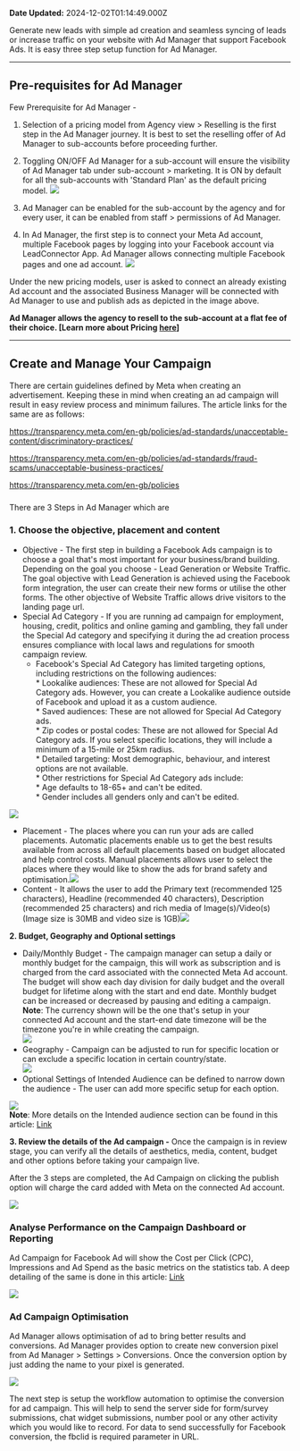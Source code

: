 **Date Updated:** 2024-12-02T01:14:49.000Z

[](https://youtu.be/coEggcLqUTc)Generate new leads with simple ad creation and seamless syncing of leads or increase traffic on your website with Ad Manager that support Facebook Ads. It is easy three step setup function for Ad Manager. 

  
---

## **Pre-requisites for Ad Manager**

  
Few Prerequisite for Ad Manager -   
  
1. Selection of a pricing model from Agency view > Reselling is the first step in the Ad Manager journey. It is best to set the reselling offer of Ad Manager to sub-accounts before proceeding further.  
  
2. Toggling ON/OFF Ad Manager for a sub-account will ensure the visibility of Ad Manager tab under sub-account > marketing. It is ON by default for all the sub-accounts with 'Standard Plan' as the default pricing model.
![](https://s3.amazonaws.com/cdn.freshdesk.com/data/helpdesk/attachments/production/155037532317/original/Y6fTqtcxnKLFYQMNrSxOvNWyrKdWbdR3jg.png?1733082286)  
  
3. Ad Manager can be enabled for the sub-account by the agency and for every user, it can be enabled from staff > permissions of Ad Manager.  
  
4. In Ad Manager, the first step is to connect your Meta Ad account, multiple Facebook pages by logging into your Facebook account via LeadConnector App. Ad Manager allows connecting multiple Facebook pages and one ad account. 
![](https://s3.amazonaws.com/cdn.freshdesk.com/data/helpdesk/attachments/production/155037513434/original/nU-qlg21wLLamZb2ZvpzMfMAYJIAFHJMuA.png?1733043417)
  
  
Under the new pricing models, user is asked to connect an already existing Ad account and the associated Business Manager will be connected with Ad Manager to use and publish ads as depicted in the image above.

  
**Ad Manager allows the agency to resell to the sub-account at a flat fee of their choice. [Learn more about Pricing [here](https://help.gohighlevel.com/support/solutions/articles/155000004261-how-to-enable-and-resell-ad-manager)]**

---

## **Create and Manage Your Campaign**

There are certain guidelines defined by Meta when creating an advertisement. Keeping these in mind when creating an ad campaign will result in easy review process and minimum failures. The article links for the same are as follows:

<https://transparency.meta.com/en-gb/policies/ad-standards/unacceptable-content/discriminatory-practices/>

<https://transparency.meta.com/en-gb/policies/ad-standards/fraud-scams/unacceptable-business-practices/>  

<https://transparency.meta.com/en-gb/policies>

###   
There are 3 Steps in Ad Manager which are

### **1\. Choose the objective, placement and content**

* Objective - The first step in building a Facebook Ads campaign is to choose a goal that's most important for your business/brand building. Depending on the goal you choose - Lead Generation or Website Traffic. The goal objective with Lead Generation is achieved using the Facebook form integration, the user can create their new forms or utilise the other forms. The other objective of Website Traffic allows drive visitors to the landing page url.
* Special Ad Category - If you are running ad campaign for employment, housing, credit, politics and online gaming and gambling, they fall under the Special Ad category and specifying it during the ad creation process ensures compliance with local laws and regulations for smooth campaign review.  
   * Facebook's Special Ad Category has limited targeting options, including restrictions on the following audiences:  
         * Lookalike audiences: These are not allowed for Special Ad Category ads. However, you can create a Lookalike audience outside of Facebook and upload it as a custom audience.  
         * Saved audiences: These are not allowed for Special Ad Category ads.  
         * Zip codes or postal codes: These are not allowed for Special Ad Category ads. If you select specific locations, they will include a minimum of a 15-mile or 25km radius.  
         * Detailed targeting: Most demographic, behaviour, and interest options are not available.  
         * Other restrictions for Special Ad Category ads include:  
         * Age defaults to 18-65+ and can't be edited.  
         * Gender includes all genders only and can't be edited.
  
  
![](https://s3.amazonaws.com/cdn.freshdesk.com/data/helpdesk/attachments/production/155026222110/original/wSS5wEckOBPyhoeh84r1wvu9xfut1LGC2Q.png?1715970108)

* Placement - The places where you can run your ads are called placements. Automatic placements enable us to get the best results available from across all default placements based on budget allocated and help control costs. Manual placements allows user to select the places where they would like to show the ads for brand safety and optimisation.![](https://s3.amazonaws.com/cdn.freshdesk.com/data/helpdesk/attachments/production/155026222159/original/s9nKHcf8gxWmlVi7wefDBZIgwG8hbTNhkg.png?1715970155)
* Content - It allows the user to add the Primary text (recommended 125 characters), Headline (recommended 40 characters), Description (recommended 25 characters) and rich media of Image(s)/Video(s) (Image size is 30MB and video size is 1GB)![](https://s3.amazonaws.com/cdn.freshdesk.com/data/helpdesk/attachments/production/155037513742/original/RyKpZYxaZF6d0obwBhtu9NM541ljUsKwyQ.png?1733044240)

**2\. Budget, Geography and Optional settings**

* Daily/Monthly Budget - The campaign manager can setup a daily or monthly budget for the campaign, this will work as subscription and is charged from the card associated with the connected Meta Ad account. The budget will show each day division for daily budget and the overall budget for lifetime along with the start and end date. Monthly budget can be increased or decreased by pausing and editing a campaign.  
**Note**: The currency shown will be the one that's setup in your connected Ad account and the start-end date timezone will be the timezone you're in while creating the campaign.  
![](https://s3.amazonaws.com/cdn.freshdesk.com/data/helpdesk/attachments/production/155037530166/original/8mAqp4PUn-dS3sCY4-loP0Q6bwum1KHJmA.png?1733075214)
* Geography - Campaign can be adjusted to run for specific location or can exclude a specific location in certain country/state.  
![](https://s3.amazonaws.com/cdn.freshdesk.com/data/helpdesk/attachments/production/155037530248/original/Jyhl-lREQll6qgfDFlUHEDp4PbXFw0vuDg.png?1733075498)
* Optional Settings of Intended Audience can be defined to narrow down the audience - The user can add more specific setup for each option.  
    
![](https://s3.amazonaws.com/cdn.freshdesk.com/data/helpdesk/attachments/production/155037530268/original/pZIIwN8EF51S_0VDAflnwU7hy2BG8SwRQw.png?1733075568)  
**Note**: More details on the Intended audience section can be found in this article: [Link](https://help.gohighlevel.com/support/solutions/articles/155000003052-ad-manager-audience-controls)

  
**3\. Review the details of the Ad campaign -** Once the campaign is in review stage, you can verify all the details of aesthetics, media, content, budget and other options before taking your campaign live. 

  
After the 3 steps are completed, the Ad Campaign on clicking the publish option will charge the card added with Meta on the connected Ad account.

  
![](https://s3.amazonaws.com/cdn.freshdesk.com/data/helpdesk/attachments/production/155026222426/original/dGZ16agOIRI93EXafHhSCRJTvzReFWSsEg.png?1715971037)

  
### **Analyse Performance on the Campaign Dashboard or Reporting**

  
Ad Campaign for Facebook Ad will show the Cost per Click (CPC), Impressions and Ad Spend as the basic metrics on the statistics tab. A deep detailing of the same is done in this article: [Link](https://help.gohighlevel.com/support/solutions/articles/155000003631-statistics-of-ad-campaigns-in-ad-manager)  
  
![](https://s3.amazonaws.com/cdn.freshdesk.com/data/helpdesk/attachments/production/155037530412/original/yZQb1fVugg0nCdBblEpAJJFLIexxYiDuMA.png?1733076005)

  
### **Ad Campaign Optimisation**

  
Ad Manager allows optimisation of ad to bring better results and conversions. Ad Manager provides option to create new conversion pixel from Ad Manager > Settings > Conversions. Once the conversion option by just adding the name to your pixel is generated.  
  
![](https://s3.amazonaws.com/cdn.freshdesk.com/data/helpdesk/attachments/production/155037530434/original/hY3-njpRvPEDeom0jDAfoqNIuiYjcaguwg.png?1733076100)  

  
The next step is setup the workflow automation to optimise the conversion for ad campaign. This will help to send the server side for form/survey submissions, chat widget submissions, number pool or any other activity which you would like to record. For data to send successfully for Facebook conversion, the fbclid is required parameter in URL. 